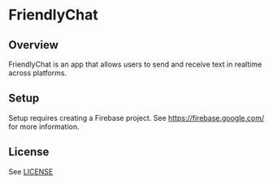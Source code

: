 # FriendlyChat

## Overview

FriendlyChat is an app that allows users to send and receive text  in realtime across platforms.

## Setup

Setup requires creating a Firebase project. See https://firebase.google.com/ for more information.

## License
See [LICENSE](LICENSE)
